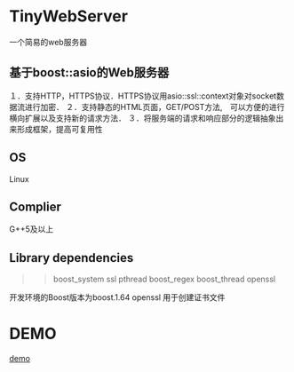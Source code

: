 # TinyWebServer
一个简易的web服务器

## 基于boost::asio的Web服务器

１．支持HTTP，HTTPS协议．HTTPS协议用asio::ssl::context对象对socket数据流进行加密．
２．支持静态的HTML页面，GET/POST方法,　可以方便的进行横向扩展以及支持新的请求方法．
３．将服务端的请求和响应部分的逻辑抽象出来形成框架，提高可复用性

## OS

Linux

## Complier

G++5及以上

## Library dependencies

>> boost\_system ssl pthread boost\_regex boost\_thread openssl

开发环境的Boost版本为boost.1.64
openssl 用于创建证书文件

# DEMO
[demo](http://www.littleblank.net:23333)

 
